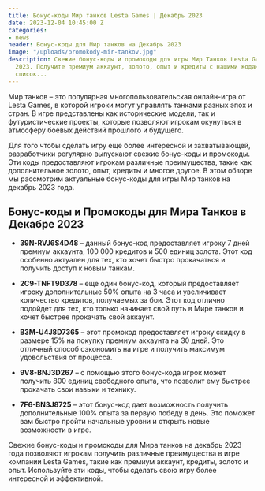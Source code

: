 ```yaml
---
title: Бонус-коды Мир танков Lesta Games | Декабрь 2023
date: 2023-12-04 10:45:00 Z
categories:
- news
header: Бонус-коды для Мир танков на Декабрь 2023
image: "/uploads/promokody-mir-tankov.jpg"
description: Свежие бонус-коды и промокоды для игры Мир Танков Lesta Games на декабрь
  2023. Получите премиум аккаунт, золото, опыт и кредиты с нашими кодами. Новый актуальный
  список...
---
```


Мир танков – это популярная многопользовательская онлайн-игра от Lesta Games, в которой игроки могут управлять танками разных эпох и стран. В игре представлены как исторические модели, так и футуристические проекты, которые позволяют игрокам окунуться в атмосферу боевых действий прошлого и будущего.

Для того чтобы сделать игру еще более интересной и захватывающей, разработчики регулярно выпускают свежие бонус-коды и промокоды. Эти коды предоставляют игрокам различные преимущества, такие как дополнительное золото, опыт, кредиты и многое другое. В этом обзоре мы рассмотрим актуальные бонус-коды для игры Мир танков на декабрь 2023 года.

## Бонус-коды и Промокоды для Мира Танков в Декабре 2023

* **39N-RVJ6S4D48** – данный бонус-код предоставляет игроку 7 дней премиум аккаунта, 100 000 кредитов и 500 единиц золота. Этот код особенно актуален для тех, кто хочет быстро прокачаться и получить доступ к новым танкам.

* **2C9-TNFT9D378** – еще один бонус-код, который предоставляет игроку дополнительные 50% опыта на 3 часа и увеличивает количество кредитов, получаемых за бои. Этот код отлично подойдет для тех, кто только начинает свой путь в Мире танков и хочет быстрее прокачать свой аккаунт.

* **B3M-U4J8D7365** – этот промокод предоставляет игроку скидку в размере 15% на покупку премиум аккаунта на 30 дней. Это отличный способ сэкономить на игре и получить максимум удовольствия от процесса.

* **9V8-BNJ3D267** – с помощью этого бонус-кода игрок может получить 800 единиц свободного опыта, что позволит ему быстрее прокачать свои навыки и технику.

* **7F6-BN3J8725** – этот бонус-код дает возможность получить дополнительные 100% опыта за первую победу в день. Это поможет вам быстро пройти начальные уровни и открыть новые возможности в игре.

Свежие бонус-коды и промокоды для Мира танков на декабрь 2023 года позволяют игрокам получить различные преимущества в игре компании Lesta Games, такие как премиум аккаунт, кредиты, золото и опыт. Используйте эти коды, чтобы сделать свою игру более интересной и эффективной.